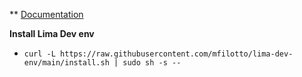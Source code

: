 ** [Documentation](https://lima-vm.io/)


**Install Lima Dev env**
- `curl -L https://raw.githubusercontent.com/mfilotto/lima-dev-env/main/install.sh | sudo sh -s --`
